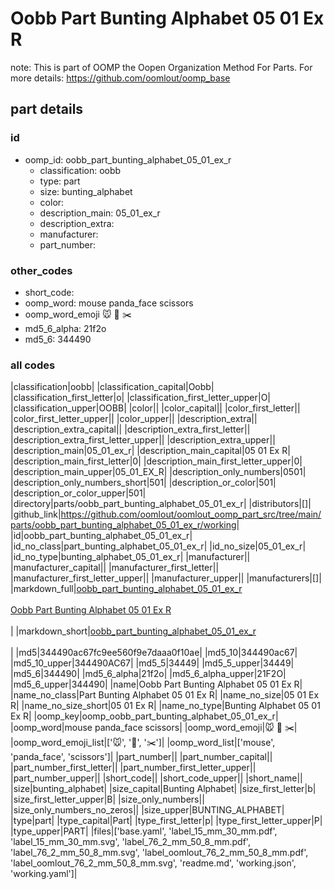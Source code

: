 # Oobb Part Bunting Alphabet 05 01 Ex R  

note: This is part of OOMP the Oopen Organization Method For Parts. For more details: https://github.com/oomlout/oomp_base

##  part details





### id
* oomp_id: oobb_part_bunting_alphabet_05_01_ex_r
  * classification: oobb
  * type: part
  * size: bunting_alphabet
  * color: 
  * description_main: 05_01_ex_r
  * description_extra: 
  * manufacturer: 
  * part_number: 

### other_codes
* short_code: 
* oomp_word: mouse panda_face scissors
* oomp_word_emoji :mouse: :panda_face: :scissors:
* md5_6_alpha: 21f2o
* md5_6: 344490

### all codes 
|classification|oobb|
|classification_capital|Oobb|
|classification_first_letter|o|
|classification_first_letter_upper|O|
|classification_upper|OOBB|
|color||
|color_capital||
|color_first_letter||
|color_first_letter_upper||
|color_upper||
|description_extra||
|description_extra_capital||
|description_extra_first_letter||
|description_extra_first_letter_upper||
|description_extra_upper||
|description_main|05_01_ex_r|
|description_main_capital|05 01 Ex R|
|description_main_first_letter|0|
|description_main_first_letter_upper|0|
|description_main_upper|05_01_EX_R|
|description_only_numbers|0501|
|description_only_numbers_short|501|
|description_or_color|501|
|description_or_color_upper|501|
|directory|parts/oobb_part_bunting_alphabet_05_01_ex_r|
|distributors|[]|
|github_link|https://github.com/oomlout/oomlout_oomp_part_src/tree/main/parts/oobb_part_bunting_alphabet_05_01_ex_r/working|
|id|oobb_part_bunting_alphabet_05_01_ex_r|
|id_no_class|part_bunting_alphabet_05_01_ex_r|
|id_no_size|05_01_ex_r|
|id_no_type|bunting_alphabet_05_01_ex_r|
|manufacturer||
|manufacturer_capital||
|manufacturer_first_letter||
|manufacturer_first_letter_upper||
|manufacturer_upper||
|manufacturers|[]|
|markdown_full|[oobb_part_bunting_alphabet_05_01_ex_r](https://github.com/oomlout/oomlout_oomp_part_src/tree/main/parts/oobb_part_bunting_alphabet_05_01_ex_r/working)<br>[](https://github.com/oomlout/oomlout_oomp_part_src/tree/main/parts/oobb_part_bunting_alphabet_05_01_ex_r/working)<br>[Oobb Part Bunting Alphabet 05 01 Ex R](https://github.com/oomlout/oomlout_oomp_part_src/tree/main/parts/oobb_part_bunting_alphabet_05_01_ex_r/working)<br><br>|
|markdown_short|[oobb_part_bunting_alphabet_05_01_ex_r](https://github.com/oomlout/oomlout_oomp_part_src/tree/main/parts/oobb_part_bunting_alphabet_05_01_ex_r/working)<br><br>|
|md5|344490ac67fc9ee560f9e7daaa0f10ae|
|md5_10|344490ac67|
|md5_10_upper|344490AC67|
|md5_5|34449|
|md5_5_upper|34449|
|md5_6|344490|
|md5_6_alpha|21f2o|
|md5_6_alpha_upper|21F2O|
|md5_6_upper|344490|
|name|Oobb Part Bunting Alphabet 05 01 Ex R|
|name_no_class|Part Bunting Alphabet 05 01 Ex R|
|name_no_size|05 01 Ex R|
|name_no_size_short|05 01 Ex R|
|name_no_type|Bunting Alphabet 05 01 Ex R|
|oomp_key|oomp_oobb_part_bunting_alphabet_05_01_ex_r|
|oomp_word|mouse panda_face scissors|
|oomp_word_emoji|:mouse: :panda_face: :scissors:|
|oomp_word_emoji_list|[':mouse:', ':panda_face:', ':scissors:']|
|oomp_word_list|['mouse', 'panda_face', 'scissors']|
|part_number||
|part_number_capital||
|part_number_first_letter||
|part_number_first_letter_upper||
|part_number_upper||
|short_code||
|short_code_upper||
|short_name||
|size|bunting_alphabet|
|size_capital|Bunting Alphabet|
|size_first_letter|b|
|size_first_letter_upper|B|
|size_only_numbers||
|size_only_numbers_no_zeros||
|size_upper|BUNTING_ALPHABET|
|type|part|
|type_capital|Part|
|type_first_letter|p|
|type_first_letter_upper|P|
|type_upper|PART|
|files|['base.yaml', 'label_15_mm_30_mm.pdf', 'label_15_mm_30_mm.svg', 'label_76_2_mm_50_8_mm.pdf', 'label_76_2_mm_50_8_mm.svg', 'label_oomlout_76_2_mm_50_8_mm.pdf', 'label_oomlout_76_2_mm_50_8_mm.svg', 'readme.md', 'working.json', 'working.yaml']|
